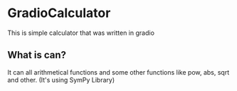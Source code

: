 # GradioCalculator

This is simple calculator that was written in gradio


## What is can?

It can all arithmetical functions and some other functions like pow, abs, sqrt and other.
(It's using SymPy Library)
